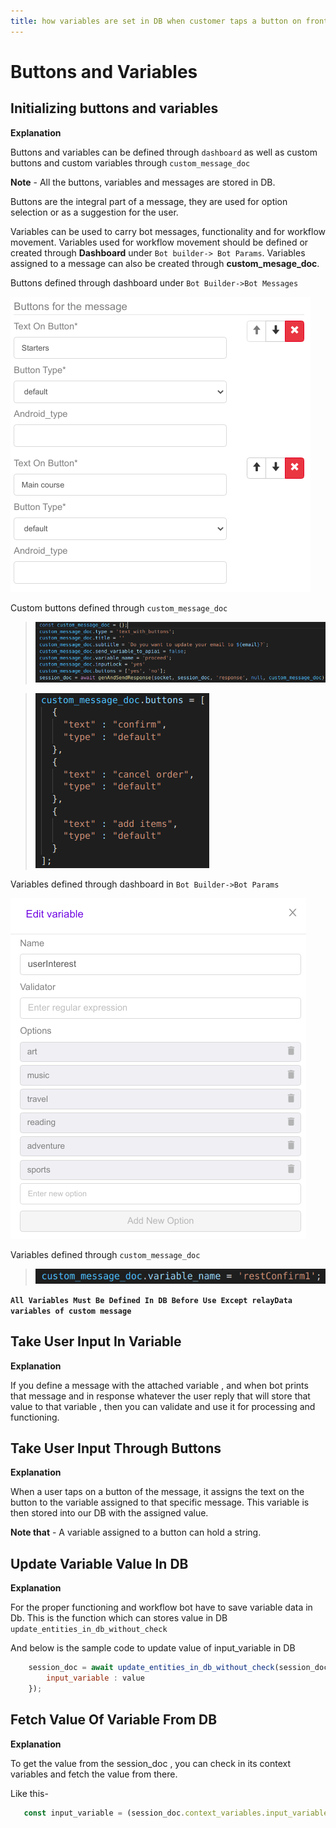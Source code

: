 ```yaml
---
title: how variables are set in DB when customer taps a button on frontend
---
```


# Buttons and Variables

## Initializing buttons and variables

**Explanation**

Buttons and variables can be defined through ```dashboard``` as well as custom buttons and custom variables through ```custom_message_doc```

**Note** - All the buttons, variables and messages are stored in DB. 

Buttons are the integral part of a message, they are used for option selection or as a suggestion for the user.

Variables can be used to carry bot messages, functionality and for workflow movement. Variables used for workflow movement should be defined or created through **Dashboard** under ```Bot builder-> Bot Params```.
Variables assigned to a message can also be created through **custom_mesage_doc**.

Buttons defined through dashboard under ```Bot Builder->Bot Messages``` 

![Alt buttons image](../../../static/img/dakshImg/buttons.png)

Custom buttons defined through ```custom_message_doc```

>![Alt custom buttons code snippet](../../../static/img/dakshImg/customButtonMsgCode.png)

>![Alt custom button snippet image](../../../static/img/dakshImg/customButtonSnippet.png)



Variables defined through dashboard in ```Bot Builder->Bot Params```

![Alt variable image](../../../static/img/dakshImg/variables.png)

Variables defined through ```custom_message_doc```

>![Alt custom variable image](../../../static/img/dakshImg/customVariableSnippet.png)

**```All Variables Must Be Defined In DB Before Use Except relayData variables of custom message```**
## Take User Input In Variable

**Explanation**

If you define a message with the attached variable , and when bot prints that message and in response whatever the user reply that will store that value to that variable , then you can validate and use it for processing and functioning.


## Take User Input Through Buttons 

**Explanation**

When a user taps on a button of the message, it assigns the text on the button to the variable assigned to that specific message. This variable is then stored into our DB with the assigned value.

**Note that** -  A variable assigned to a button can hold a string.


## Update Variable Value In DB
**Explanation**

For the proper functioning and workflow bot have to save variable data in Db.
This is the function which can stores value in DB ```  update_entities_in_db_without_check ```

And below is the sample code to update value of input_variable in DB 
```javascript
    session_doc = await update_entities_in_db_without_check(session_doc, {
        input_variable : value
    });
```

## Fetch Value Of Variable From DB
**Explanation**

To get the value from the session_doc , you can check in its context variables and fetch the value from there.

Like this- 
```javascript
   const input_variable = (session_doc.context_variables.input_variable)?session_doc.context_variables.input_variable:null;
```